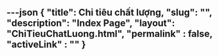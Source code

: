 ---json
{
    "title": Chỉ tiêu chất lượng,
    "slug": "",
    "description": "Index Page",
    "layout": "ChiTieuChatLuong.html",
    "permalink" : false,
    "activeLink" : ""
}
---
